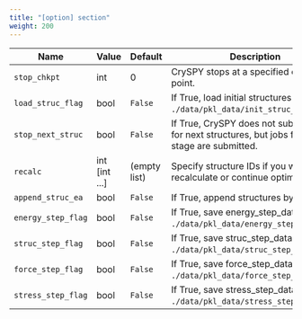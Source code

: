 ```yaml
---
title: "[option] section"
weight: 200
---
```



| Name               | Value         | Default      | Description                                                                                      |
| ----               | -----         | -------      | -----------                                                                                      |
| `stop_chkpt`       | int           | 0            | CrySPY stops at a specified check point.                                                         |
| `load_struc_flag`  | bool          | `False`      | If True, load initial structures from `./data/pkl_data/init_struc_data.pkl`.                     |
| `stop_next_struc`  | bool          | `False`      | If True, CrySPY does not submit jobs for next structures, but jobs for next stage are submitted. |
| `recalc`           | int [int ...] | (empty list) | Specify structure IDs if you want to recalculate or continue optimization.                       |
| `append_struc_ea`  | bool          | `False`      | If True, append structures by EA.                                                                |
| `energy_step_flag` | bool          | `False`      | If True, save energy_step_data in `./data/pkl_data/energy_step_data.pkl`.                        |
| `struc_step_flag`  | bool          | `False`      | If True, save struc_step_data in `./data/pkl_data/struc_step_data.pkl`.                          |
| `force_step_flag`  | bool          | `False`      | If True, save force_step_data in `./data/pkl_data/force_step_data.pkl`.                          |
| `stress_step_flag` | bool          | `False`      | If True, save stress_step_data in `./data/pkl_data/stress_step_data.pkl`.                        |


